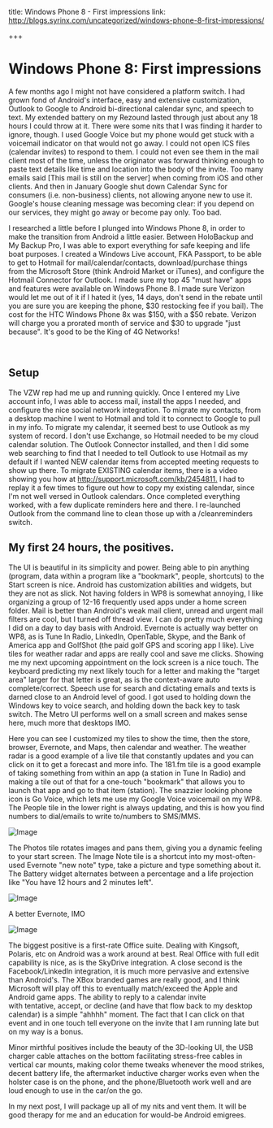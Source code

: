 title: Windows Phone 8 - First impressions
link: http://blogs.syrinx.com/uncategorized/windows-phone-8-first-impressions/

+++


# Windows Phone 8: First impressions

A few months ago I might not have considered a platform switch. I had grown fond of Android's interface, easy and extensive customization, Outlook to Google to Android bi-directional calendar sync, and speech to text. My extended battery on my Rezound lasted through just about any 18 hours I could throw at it. There were some nits that I was finding it harder to ignore, though. I used Google Voice but my phone would get stuck with a voicemail indicator on that would not go away. I could not open ICS files (calendar invites) to respond to them. I could not even see them in the mail client most of the time, unless the originator was forward thinking enough to paste text details like time and location into the body of the invite. Too many emails said [This mail is still on the server] when coming from iOS and other clients. And then in January Google shut down Calendar Sync for consumers (i.e. non-business) clients, not allowing anyone new to use it. Google's house cleaning message was becoming clear: if you depend on our services, they might go away or become pay only. Too bad.

I researched a little before I plunged into Windows Phone 8, in order to make the transition from Android a little easier. Between HoloBackup and My Backup Pro, I was able to export everything for safe keeping and life boat purposes. I created a Windows Live account, FKA Passport, to be able to get to Hotmail for mail/calendar/contacts, download/purchase things from the Microsoft Store (think Android Market or iTunes), and configure the Hotmail Connector for Outlook. I made sure my top 45 "must have" apps and features were available on Windows Phone 8. I made sure Verizon would let me out of it if I hated it (yes, 14 days, don't send in the rebate until you are sure you are keeping the phone, $30 restocking fee if you bail). The cost for the HTC Windows Phone 8x was $150, with a $50 rebate. Verizon will charge you a prorated month of service and $30 to upgrade "just because". It's good to be the King of 4G Networks!

 
## Setup

The VZW rep had me up and running quickly. Once I entered my Live account info, I was able to access mail, install the apps I needed, and configure the nice social network integration. To migrate my contacts, from a desktop machine I went to Hotmail and told it to connect to Google to pull in my info. To migrate my calendar, it seemed best to use Outlook as my system of record. I don't use Exchange, so Hotmail needed to be my cloud calendar solution. The Outlook Connector installed, and then I did some web searching to find that I needed to tell Outlook to use Hotmail as my default if I wanted NEW calendar items from accepted meeting requests to show up there. To migrate EXISTING calendar items, there is a video showing you how at <http://support.microsoft.com/kb/2454811.> I had to replay it a few times to figure out how to copy my existing calendar, since I'm not well versed in Outlook calendars. Once completed everything worked, with a few duplicate reminders here and there. I re-launched Outlook from the command line to clean those up with a /cleanreminders switch.

## My first 24 hours, the positives.


The UI is beautiful in its simplicity and power. Being able to pin anything (program, data within a program like a "bookmark", people, shortcuts) to the Start screen is nice. Android has customization abilities and widgets, but they are not as slick. Not having folders in WP8 is somewhat annoying, I like organizing a group of 12-16 frequently used apps under a home screen folder. Mail is better than Android's weak mail client, unread and urgent mail filters are cool, but I turned off thread view. I can do pretty much everything I did on a day to day basis with Android. Evernote is actually way better on WP8, as is Tune In Radio, LinkedIn, OpenTable, Skype, and the Bank of America app and GolfShot (the paid golf GPS and scoring app I like). Live tiles for weather radar and apps are really cool and save me clicks. Showing me my next upcoming appointment on the lock screen is a nice touch. The keyboard predicting my next likely touch for a letter and making the "target area" larger for that letter is great, as is the context-aware auto complete/correct. Speech use for search and dictating emails and texts is darned close to an Android level of good. I got used to holding down the Windows key to voice search, and holding down the back key to task switch. The Metro UI performs well on a small screen and makes sense here, much more that desktops IMO.

Here you can see I customized my tiles to show the time, then the store, browser, Evernote, and Maps, then calendar and weather. The weather radar is a good example of a live tile that constantly updates and you can click on it to get a forecast and more info. The 181.fm tile is a good example of taking something from within an app (a station in Tune In Radio) and making a tile out of that for a one-touch "bookmark" that allows you to launch that app and go to that item (station). The snazzier looking phone icon is Go Voice, which lets me use my Google Voice voicemail on my WP8. The People tile in the lower right is always updating, and this is how you find numbers to dial/emails to write to/numbers to SMS/MMS.

![Image](/assets/img/blog/wp_ss_20130322_0001.png)

The Photos tile rotates images and pans them, giving you a dynamic feeling to your start screen. The Image Note tile is a shortcut into my most-often-used Evernote "new note" type, take a picture and type something about it. The Battery widget alternates between a percentage and a life projection like "You have 12 hours and 2 minutes left". 

![Image](/assets/img/blog/wp_ss_20130322_0003.png)

A better Evernote, IMO

![Image](/assets/img/blog/wp_ss_20130322_0005.png)

The biggest positive is a first-rate Office suite. Dealing with Kingsoft, Polaris, etc on Android was a work around at best. Real Office with full edit capability is nice, as is the SkyDrive integration. A close second is the Facebook/LinkedIn integration, it is much more pervasive and extensive than Android's. The XBox branded games are really good, and I think Microsoft will play off this to eventually match/exceed the Apple and Android game apps. The ability to reply to a calendar invite with tentative, accept, or decline (and have that flow back to my desktop calendar) is a simple "ahhhh" moment. The fact that I can click on that event and in one touch tell everyone on the invite that I am running late but on my way is a bonus.

Minor mirthful positives include the beauty of the 3D-looking UI, the USB charger cable attaches on the bottom facilitating stress-free cables in vertical car mounts, making color theme tweaks whenever the mood strikes, decent battery life, the aftermarket inductive charger works even when the holster case is on the phone, and the phone/Bluetooth work well and are loud enough to use in the car/on the go. 

In my next post, I will package up all of my nits and vent them. It will be good therapy for me and an education for would-be Android emigrees.
